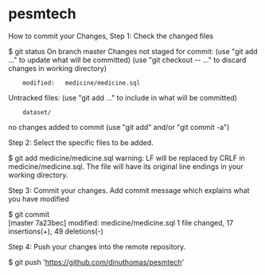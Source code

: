 # pesmtech

How to commit your Changes,
Step 1: Check the changed files

$ git status
On branch master
Changes not staged for commit:
  (use "git add <file>..." to update what will be committed)
  (use "git checkout -- <file>..." to discard changes in working directory)

        modified:   medicine/medicine.sql

Untracked files:
  (use "git add <file>..." to include in what will be committed)

        dataset/

no changes added to commit (use "git add" and/or "git commit -a")

Step 2: Select the specific files to be added.

$ git add medicine/medicine.sql
warning: LF will be replaced by CRLF in medicine/medicine.sql.
The file will have its original line endings in your working directory.
                                                                                                                                                                          
Step 3: Commit your changes. Add commit message which explains what you have modified

$ git commit                                                                                                                                                                                                                    
[master 7a23bec]        modified:   medicine/medicine.sql
 1 file changed, 17 insertions(+), 49 deletions(-)

Step 4: Push your changes into the remote repository.

$ git push 'https://github.com/dinuthomas/pesmtech'
